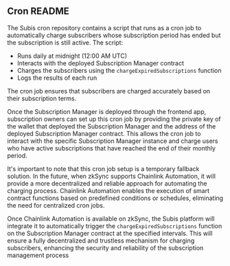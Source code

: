 ## Cron README

The Subis cron repository contains a script that runs as a cron job to automatically charge subscribers whose subscription period has ended but the subscription is still active. The script:

- Runs daily at midnight (12:00 AM UTC)
- Interacts with the deployed Subscription Manager contract
- Charges the subscribers using the `chargeExpiredSubscriptions` function
- Logs the results of each run

The cron job ensures that subscribers are charged accurately based on their subscription terms.

Once the Subscription Manager is deployed through the frontend app, subscription owners can set up this cron job by providing the private key of the wallet that deployed the Subscription Manager and the address of the deployed Subscription Manager contract. This allows the cron job to interact with the specific Subscription Manager instance and charge users who have active subscriptions that have reached the end of their monthly period.

It's important to note that this cron job setup is a temporary fallback solution. In the future, when zkSync supports Chainlink Automation, it will provide a more decentralized and reliable approach for automating the charging process. Chainlink Automation enables the execution of smart contract functions based on predefined conditions or schedules, eliminating the need for centralized cron jobs.

Once Chainlink Automation is available on zkSync, the Subis platform will integrate it to automatically trigger the `chargeExpiredSubscriptions` function on the Subscription Manager contract at the specified intervals. This will ensure a fully decentralized and trustless mechanism for charging subscribers, enhancing the security and reliability of the subscription management process
